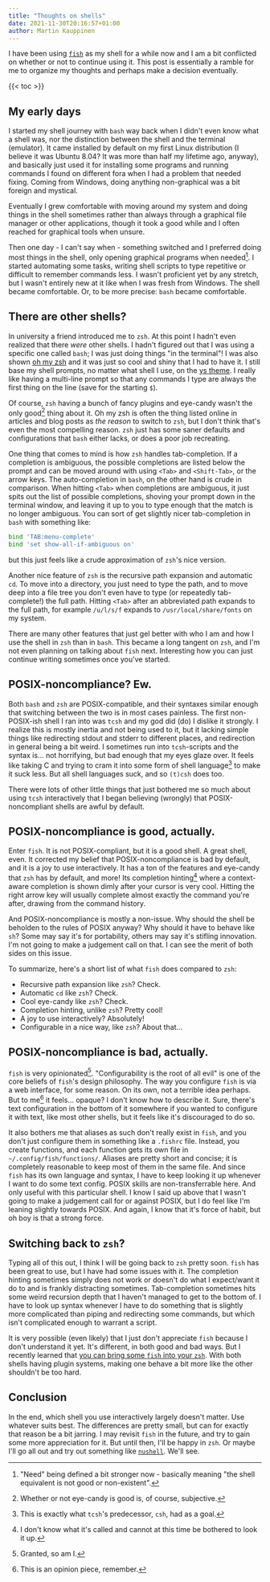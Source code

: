 ```yaml
---
title: "Thoughts on shells"
date: 2021-11-30T20:16:57+01:00
author: Martin Kauppinen
---
```


I have been using [`fish`](https://fishshell.com/) as my shell for a while now and
I am a bit conflicted on whether or not to continue using it. This post is
essentially a ramble for me to organize my thoughts and perhaps make a decision
eventually.

{{< toc >}}

## My early days
I started my shell journey with `bash` way back when I didn't even know what a
shell was, nor the distinction between the shell and the terminal (emulator). It
came installed by default on my first Linux distribution (I believe it was
Ubuntu 8.04? It was more than half my lifetime ago, anyway), and basically just
used it for installing some programs and running commands I found on different
fora when I had a problem that needed fixing. Coming from Windows, doing
anything non-graphical was a bit foreign and mystical.

Eventually I grew comfortable with moving around my system and doing things in
the shell sometimes rather than always through a graphical file manager or other
applications, though it took a good while and I often reached for graphical
tools when unsure.

Then one day - I can't say when - something switched and I preferred doing most
things in the shell, only opening graphical programs when needed[^1]. I started
automating some tasks, writing shell scripts to type repetitive or difficult to
remember commands less. I wasn't proficient yet by any stretch, but I wasn't
entirely new at it like when I was fresh from Windows. The shell became
comfortable. Or, to be more precise: `bash` became comfortable.

[^1]: "Need" being defined a bit stronger now - basically meaning "the shell
  equivalent is not good or non-existent".

## There are other shells?
In university a friend introduced me to `zsh`. At this point I hadn't even
realized that there _were_ other shells. I hadn't figured out that I was using a
specific one called `bash`; I was just doing things "in the terminal"! I was
also shown [oh my zsh](https://ohmyz.sh/) and it was just so cool and shiny that
I had to have it. I still base my shell prompts, no matter what shell I use, on
the [ys theme](https://blog.ysmood.org/my-ys-terminal-theme/). I really like
having a multi-line prompt so that any commands I type are always the first
thing on the line (save for the starting `$`).

Of course, `zsh` having a bunch of fancy plugins and eye-candy wasn't the only
good[^2] thing about it. Oh my zsh is often the thing listed online in articles
and blog posts as _the reason_ to switch to `zsh`, but I don't think that's even
the most compelling reason. `zsh` just has some saner defaults and
configurations that `bash` either lacks, or does a poor job recreating.

[^2]: Whether or not eye-candy is good is, of course, subjective.

One thing that comes to mind is how `zsh` handles tab-completion. If a
completion is ambiguous, the possible completions are listed below the prompt
and can be moved around with using `<Tab>` and `<Shift-Tab>`, or the arrow keys.
The auto-completion in `bash`, on the other hand is crude in comparison. When
hitting `<Tab>` when completions are ambiguous, it just spits out the list of
possible completions, shoving your prompt down in the terminal window, and
leaving it up to you to type enough that the match is no longer ambiguous. You
can sort of get slightly nicer tab-completion in `bash` with something like:
```bash
bind 'TAB:menu-complete'
bind 'set show-all-if-ambiguous on'
```
but this just feels like a crude approximation of `zsh`'s nice version.

Another nice feature of `zsh` is the recursive path expansion and automatic
`cd`. To move into a directory, you just need to type the path, and to move deep
into a file tree you don't even have to type (or repeatedly tab-complete!) the
full path. Hitting `<Tab>` after an abbreviated path expands to the full path,
for example `/u/l/s/f` expands to `/usr/local/share/fonts` on my system.

There are many other features that just gel better with who I am and how I use
the shell in `zsh` than in `bash`. This became a long tangent on `zsh`, and I'm
not even planning on talking about `fish` next. Interesting how you can just
continue writing sometimes once you've started.

## POSIX-noncompliance? Ew.
Both `bash` and `zsh` are POSIX-compatible, and their syntaxes similar enough
that switching between the two is in most cases painless. The first
non-POSIX-ish shell I ran into was `tcsh` and my god did (do) I dislike it
strongly. I realize this is mostly inertia and not being used to it, but it
lacking simple things like redirecting stdout and stderr to different places,
and redirection in general being a bit weird. I sometimes run into
`tcsh`-scripts and the syntax is... not horrifying, but bad enough that my eyes
glaze over. It feels like taking C and trying to cram it into some form of shell
language[^3] to make it suck less. But all shell languages suck, and so `(t)csh`
does too.

There were lots of other little things that just bothered me so much about using
`tcsh` interactively that I began believing (wrongly) that POSIX-noncompliant
shells are awful by default.

[^3]: This is exactly what `tcsh`'s predecessor, `csh`, had as a goal.

## POSIX-noncompliance is good, actually.
Enter `fish`. It is not POSIX-compliant, but it is a good shell. A great shell,
even. It corrected my belief that POSIX-noncompliance is bad by default, and it
is a joy to use interactively. It has a ton of the features and eye-candy that
`zsh` has by default, and more! Its completion hinting[^4] where a context-aware
completion is shown dimly after your cursor is very cool. Hitting the right
arrow key will usually complete almost exactly the command you're after, drawing
from the command history.

[^4]: I don't know what it's called and cannot at this time be bothered to look
  it up.

And POSIX-noncompliance is mostly a non-issue. Why should the shell be beholden
to the rules of POSIX anyway? Why should it have to behave like `sh`? Some may
say it's for portability, others may say it's stifling innovation. I'm not going
to make a judgement call on that. I can see the merit of both sides on this
issue.

To summarize, here's a short list of what `fish` does compared to `zsh`:
+ Recursive path expansion like `zsh`? Check.
+ Automatic `cd` like `zsh`? Check.
+ Cool eye-candy like `zsh`? Check.
+ Completion hinting, unlike `zsh`? Pretty cool!
+ A joy to use interactively? Absolutely!
+ Configurable in a nice way, like `zsh`? About that...

## POSIX-noncompliance is bad, actually.
`fish` is very opinionated[^5]. "Configurability is the root of all evil" is one
of the core beliefs of `fish`'s design philosophy. The way you configure `fish`
is via a web interface, for some reason. On its own, not a terrible idea
perhaps. But to me[^6] it feels... opaque? I don't know how to describe it.
Sure, there's text configuration in the bottom of it somewhere if you wanted to
configure it with text, like most other shells, but it feels like it's
discouraged to do so.

[^5]: Granted, so am I.
[^6]: This is an opinion piece, remember.

It also bothers me that aliases as such don't really exist in `fish`, and you
don't just configure them in something like a `.fishrc` file. Instead, you
create functions, and each function gets its own file in
`~/.config/fish/functions/`. Aliases are pretty short and concise; it is
completely reasonable to keep most of them in the same file. And since `fish`
has its own language and syntax, I have to keep looking it up whenever I want to
do some text config. POSIX skills are non-transferrable here. And only useful
with this particular shell. I know I said up above that I wasn't going to make a
judgement call for or against POSIX, but I do feel like I'm leaning slightly
towards POSIX. And again, I know that it's force of habit, but oh boy is that a
strong force.

## Switching back to `zsh`?
Typing all of this out, I think I will be going back to `zsh` pretty soon.
`fish` has been great to use, but I have had some issues with it. The completion
hinting sometimes simply does not work or doesn't do what I expect/want it do to
and is frankly distracting sometimes. Tab-completion sometimes hits some weird
recursion depth that I haven't managed to get to the bottom of. I have to look
up syntax whenever I have to do something that is slightly more complicated
than piping and redirecting some commands, but which isn't complicated enough to
warrant a script.

It is very possible (even likely) that I just don't appreciate `fish` because I
don't understand it yet. It's different, in both good and bad ways. But I
recently learned that [you can bring some `fish` into your
`zsh`](https://github.com/zsh-users/fizsh). With both shells having plugin
systems, making one behave a bit more like the other shouldn't be too hard.

## Conclusion
In the end, which shell you use interactively largely doesn't matter. Use
whatever suits best. The differences are pretty small, but can for exactly that
reason be a bit jarring.  I may revisit `fish` in the future, and try to gain
some more appreciation for it. But until then, I'll be happy in `zsh`. Or maybe
I'll go all out and try out something like
[`nushell`](https://github.com/nushell/nushell). We'll see.

